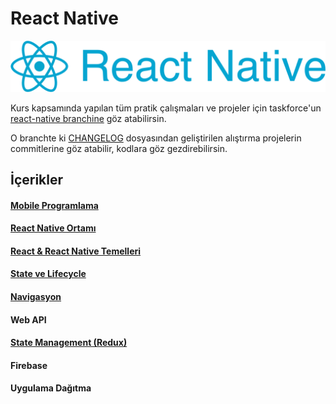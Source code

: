 # React Native

![logo](https://github.com/Kodluyoruz/taskforce/blob/main/react-native/figures/logo_01.png)


Kurs kapsamında yapılan tüm pratik çalışmaları ve projeler için taskforce'un [react-native branchine](https://github.com/Kodluyoruz/taskforce/tree/react-native) göz atabilirsin.

O branchte ki [CHANGELOG](https://github.com/Kodluyoruz/taskforce/blob/react-native/CHANGELOG.md) dosyasından geliştirilen alıştırma projelerin commitlerine göz atabilir, kodlara göz gezdirebilirsin.

## İçerikler

#### [Mobile Programlama](mobil_programlama/) ####

#### [React Native Ortamı](react_native_ortami/) ####

#### [React & React Native Temelleri](react_ve_react_native_temelleri/) ####

#### [State ve Lifecycle](state_ve_lifecycle/) ####

#### [Navigasyon](navigasyon/) ####

#### Web API ####

#### [State Management (Redux)](state_management/) ####

#### Firebase ####

#### Uygulama Dağıtma ####
